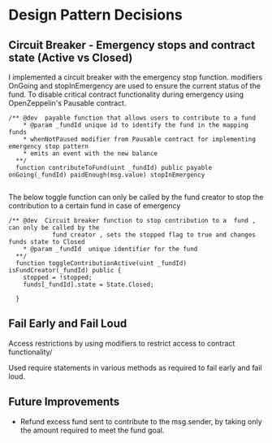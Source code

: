 
# Design Pattern Decisions

## Circuit Breaker - Emergency stops and contract state (Active vs Closed)
I implemented a circuit breaker with the emergency stop function. modifiers OnGoing and stopInEmergency are used to ensure the current status of the fund. To disable critical contract functionality during emergency using OpenZeppelin's Pausable contract.
```
/** @dev  payable function that allows users to contribute to a fund
    * @param _fundId unique id to identify the fund in the mapping funds 
    * whenNotPaused modifier from Pausable contract for implementing emergency stop pattern
    * emits an event with the new balance
  **/
  function contributeToFund(uint _fundId) public payable onGoing(_fundId) paidEnough(msg.value) stopInEmergency
      
```
The below toggle function can only be called by the fund creator to stop the contribution to a certain fund in case of emergency 
```
/** @dev  Circuit breaker function to stop contribution to a  fund , can only be called by the 
            fund creator , sets the stopped flag to true and changes funds state to Closed
    * @param _fundId  unique identifier for the fund
  **/
  function toggleContributionActive(uint _fundId) isFundCreator(_fundId) public {
    stopped = !stopped;
    funds[_fundId].state = State.Closed;

  }

```
## Fail Early and Fail Loud
Access restrictions by using modifiers to restrict access to contract functionality/

Used require statements in various methods as required to fail early and fail loud.

## Future Improvements
- Refund excess fund sent to contribute to the msg.sender, by taking only the amount required to meet the fund goal.
